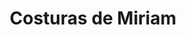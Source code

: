 ---
title: "Costuras de Miriam"
url: /la-molina/costuras-de-miriam/
shop: reparación de automóviles
---